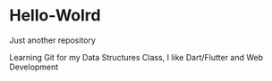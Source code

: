 # Hello-Wolrd

Just another repository

Learning Git for my Data Structures Class, I like Dart/Flutter and Web Development
